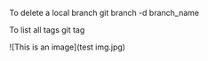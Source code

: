 To delete a local branch
git branch -d branch_name


To list all tags
git tag 

![This is an image](test img.jpg)
